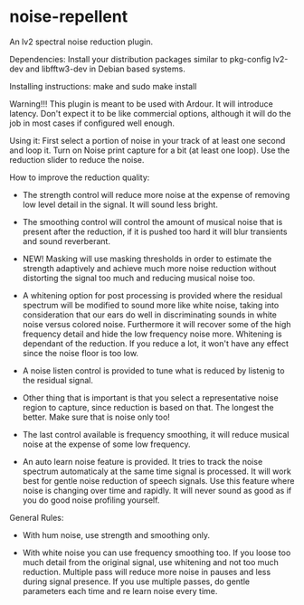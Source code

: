 # noise-repellent

An lv2 spectral noise reduction plugin.

Dependencies: Install your distribution packages similar to pkg-config lv2-dev and libfftw3-dev in Debian based systems.

Installing instructions: make and sudo make install

Warning!!! This plugin is meant to be used with Ardour. It will introduce latency. Don't expect it to be like commercial options, although it will do the job in most cases if configured well enough.

Using it: First select a portion of noise in your track of at least one second and loop it. Turn on Noise print capture for a bit (at least one loop). Use the reduction slider to reduce the noise.

How to improve the reduction quality:

- The strength control will reduce more noise at the expense of removing low level detail in the signal. It will sound less bright.

- The smoothing control will control the amount of musical noise that is present after the reduction, if it is pushed too hard it will blur transients and sound reverberant.

- NEW! Masking will use masking thresholds in order to estimate the strength adaptively and achieve much more noise reduction without distorting the signal too much and reducing musical noise too.

- A whitening option for post processing is provided where the residual spectrum will be modified to sound more like white noise, taking into consideration that our ears do well in discriminating sounds in white noise versus colored noise. Furthermore it will recover some of the high frequency detail and hide the low frequency noise more. Whitening is dependant of the reduction. If you reduce a lot, it won't have any effect since the noise floor is too low.

- A noise listen control is provided to tune what is reduced by listenig to the residual signal.

- Other thing that is important is that you select a representative noise region to capture, since reduction is based on that. The longest the better. Make sure that is noise only too!

- The last control available is frequency smoothing, it will reduce musical noise at the expense of some low frequency.

- An auto learn noise feature is provided. It tries to track the noise spectrum automaticaly at the same time signal is processed. It will work best for gentle noise reduction of speech signals. Use this feature where noise is changing over time and rapidly. It will never sound as good as if you do good noise profiling yourself.

General Rules:

- With hum noise, use strength and smoothing only.

- With white noise you can use frequency smoothing too. If you loose too much detail from the original signal, use whitening and not too much reduction. Multiple pass will reduce more noise in pauses and less during signal presence. If you use multiple passes, do gentle parameters each time and re learn noise every time.
